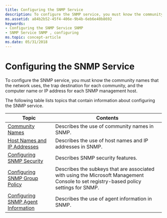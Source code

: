 ```yaml
---
title: Configuring the SNMP Service
description: To configure the SNMP service, you must know the community names that the network uses, the trap destination for each community, and the computer name or IP address for each SNMP management host.
ms.assetid: a84b2b52-45f4-406e-9b4b-6eb6e40b8692
keywords:
- Configuring the SNMP Service SNMP
- SNMP Service SNMP , configuring
ms.topic: concept-article
ms.date: 05/31/2018
---
```


# Configuring the SNMP Service

To configure the SNMP service, you must know the community names that the network uses, the trap destination for each community, and the computer name or IP address for each SNMP management host.

The following table lists topics that contain information about configuring the SNMP service.

| Topic                                                                        | Contents                                                                                                                              |
|------------------------------------------------------------------------------|---------------------------------------------------------------------------------------------------------------------------------------|
| [Community Names](community-names.md)                                       | Describes the use of community names in SNMP.                                                                                         |
| [Host Names and IP Addresses](host-names-and-ip-addresses.md)               | Describes the use of host names and IP addresses in SNMP.                                                                             |
| [Configuring SNMP Security](configuring-snmp-security.md)                   | Describes SNMP security features.                                                                                                     |
| [Configuring SNMP Group Policy](configuring-snmp-group-policy.md)           | Describes the subkeys that are associated with using the Microsoft Management Console to set registry-based policy settings for SNMP. |
| [Configuring SNMP Agent Information](configuring-snmp-agent-information.md) | Describes the use of agent information in SNMP.                                                                                       |



 

 

 




